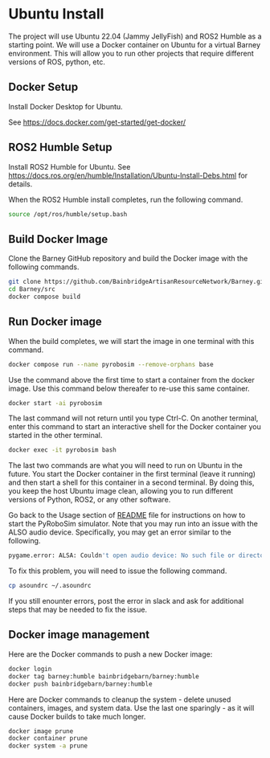 # Ubuntu Install

The project will use Ubuntu 22.04 (Jammy JellyFish) and ROS2 Humble as a starting point. We will use a Docker container on Ubuntu for a virtual Barney environment. This will allow you to run other projects that require different versions of ROS, python, etc.

## Docker Setup

Install Docker Desktop for Ubuntu.

See https://docs.docker.com/get-started/get-docker/

## ROS2 Humble Setup

Install ROS2 Humble for Ubuntu.
See https://docs.ros.org/en/humble/Installation/Ubuntu-Install-Debs.html for details.

When the ROS2 Humble install completes, run the following command.

```bash
source /opt/ros/humble/setup.bash
```

## Build Docker Image

Clone the Barney GitHub repository and build the Docker image with the following commands.

```bash
git clone https://github.com/BainbridgeArtisanResourceNetwork/Barney.git
cd Barney/src
docker compose build
```

## Run Docker image
When the build completes, we will start the image in one terminal with this command.

```bash
docker compose run --name pyrobosim --remove-orphans base
```

Use the command above the first time to start a container from the docker image. Use this command below thereafer to re-use this same container.

```bash
docker start -ai pyrobosim
```

The last command will not return until you type Ctrl-C. On another terminal, enter this command to start an interactive shell for the Docker container you started in the other terminal.

```bash
docker exec -it pyrobosim bash
```

The last two commands are what you will need to run on Ubuntu in the future. You start the Docker container in the first terminal (leave it running) and then start a shell for this container in a second terminal. By doing this, you keep the host Ubuntu image clean, allowing you to run different versions of Python, ROS2, or any other software.

Go back to the Usage section of [README](./README.md) file for instructions on how to start the PyRoboSim simulator. Note that you may run into an issue with the ALSO audio device. Specifically, you may get an error similar to the following.

```bash
pygame.error: ALSA: Couldn't open audio device: No such file or directory
```

To fix this problem, you will need to issue the following command.

```bash
cp asoundrc ~/.asoundrc
```

If you still enounter errors, post the error in slack and ask for additional steps that may be needed to fix the issue.

## Docker image management

Here are the Docker commands to push a new Docker image:

```bash
docker login
docker tag barney:humble bainbridgebarn/barney:humble
docker push bainbridgebarn/barney:humble
```

Here are Docker commands to cleanup the system - delete unused containers, images, and system data. Use the last one sparingly - as it will cause Docker builds to take much longer.

```bash
docker image prune
docker container prune
docker system -a prune
```
